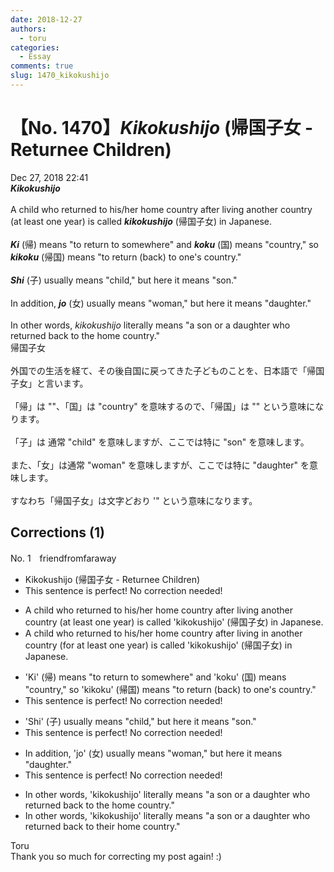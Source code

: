 ```yaml
---
date: 2018-12-27
authors:
  - toru
categories:
  - Essay
comments: true
slug: 1470_kikokushijo
---
```


# 【No. 1470】<strong><em>Kikokushijo</strong></em> (帰国子女 - Returnee Children)
<div class="date">Dec 27, 2018 22:41</div>
<div id="post"><div id="body_show_ori">
<strong><em>Kikokushijo</strong></em><br/><br/>A child who returned to his/her home country after living another country (at least one year) is called <strong><em>kikokushijo</em></strong> (帰国子女) in Japanese.<br/><br/><strong><em>Ki</em></strong> (帰) means "to return to somewhere" and <strong><em>koku</em></strong> (国) means "country," so <strong><em>kikoku</em></strong> (帰国) means "to return (back) to one's country."<br/><br/><strong><em>Shi</em></strong> (子) usually means "child," but here it means "son."<br/><br/>In addition, <strong><em>jo</em></strong> (女) usually means "woman," but here it means "daughter."<br/><br/>In other words, <em>kikokushijo</em> literally means "a son or a daughter who returned back to the home country."
</div></div>

<!-- more -->

<div id="post_ja"><div id="body_show_mo">
帰国子女<br/><br/>外国での生活を経て、その後自国に戻ってきた子どものことを、日本語で「帰国子女」と言います。<br/><br/>「帰」は ""、「国」は "country" を意味するので、「帰国」は "" という意味になります。<br/><br/>「子」は 通常 "child" を意味しますが、ここでは特に "son" を意味します。<br/><br/>また、「女」は通常 "woman" を意味しますが、ここでは特に "daughter" を意味します。<br/><br/>すなわち「帰国子女」は文字どおり '" という意味になります。
</div></div>

## Corrections (1)
<div id="block"><div class="first_name"> No. 1　<span class="just_name">friendfromfaraway</span></div><div id="block2">
<ul class="correction_field">
<li class="incorrect">Kikokushijo (帰国子女 - Returnee Children)</li>
<li class="corrected perfect">This sentence is perfect! No correction needed!</li>
</ul>
<ul class="correction_field">
<li class="incorrect">A child who returned to his/her home country after living another country (at least one year) is called 'kikokushijo' (帰国子女) in Japanese.</li>
<li class="corrected correct">
A child who returned to his/her home country after living <span class="f_blue">in </span>another country (<span class="f_blue">for </span>at least one year) is called 'kikokushijo' (帰国子女) in Japanese.
</li>
</ul>
<ul class="correction_field">
<li class="incorrect">'Ki' (帰) means "to return to somewhere" and 'koku' (国) means "country," so 'kikoku' (帰国) means "to return (back) to one's country."</li>
<li class="corrected perfect">This sentence is perfect! No correction needed!</li>
</ul>
<ul class="correction_field">
<li class="incorrect">'Shi' (子) usually means "child," but here it means "son."</li>
<li class="corrected perfect">This sentence is perfect! No correction needed!</li>
</ul>
<ul class="correction_field">
<li class="incorrect">In addition, 'jo' (女) usually means "woman," but here it means "daughter."</li>
<li class="corrected perfect">This sentence is perfect! No correction needed!</li>
</ul>
<ul class="correction_field">
<li class="incorrect">In other words, 'kikokushijo' literally means "a son or a daughter who returned back to the home country."</li>
<li class="corrected correct">
In other words, 'kikokushijo' literally means "a son or a daughter who returned back to <span class="f_blue">their </span>home country."
</li>
</ul>
</div><div class="name"><span class="just_name">Toru</span><br>
Thank you so much for correcting my post again! :)
</div>
</div>
